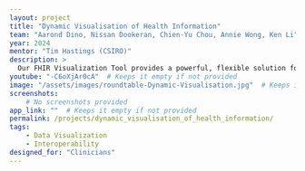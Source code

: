 ```yaml
---
layout: project
title: "Dynamic Visualisation of Health Information"
team: "Aarond Dino, Nissan Dookeran, Chien-Yu Chou, Annie Wong, Ken Li"
year: 2024
mentor: "Tim Hastings (CSIRO)"
description: >
  Our FHIR Visualization Tool provides a powerful, flexible solution for visualizing FHIR data, enabling healthcare professionals to interact with complex data more easily. It includes a text viewer as well as embedded resources viewers for PDFs, photos and JSON data. Data can be loaded from JSON directly, thru any URL with FHIR Bundle data or with one of the pre-embedded FHIR Server urls such as HAPI FHIR or SMART FHIR servers
youtube: "-C6oXjAr0cA"  # Keeps it empty if not provided
image: "/assets/images/roundtable-Dynamic-Visualisation.jpg"  # Keeps it empty if not provided
screenshots:
    # No screenshots provided
app_link: ""  # Keeps it empty if not provided
permalink: /projects/dynamic_visualisation_of_health_information/
tags:
    - Data Visualization
    - Interoperability
designed_for: "Clinicians"
---
```

